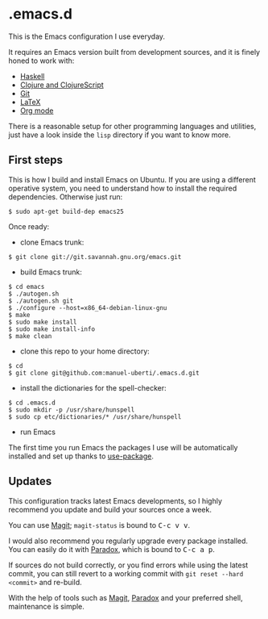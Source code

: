 # .emacs.d

This is the Emacs configuration I use everyday.

It requires an Emacs version built from development sources, and it is finely
honed to work with:

- [Haskell](https://github.com/commercialhaskell/intero)
- [Clojure and ClojureScript](https://github.com/clojure-emacs/cider)
- [Git](https://magit.vc/)
- [LaTeX](https://www.gnu.org/software/auctex/)
- [Org mode](https://orgmode.org/)

There is a reasonable setup for other programming languages and utilities, just
have a look inside the `lisp` directory if you want to know more.

## First steps

This is how I build and install Emacs on Ubuntu. If you are using a different
operative system, you need to understand how to install the required
dependencies. Otherwise just run:
```console
$ sudo apt-get build-dep emacs25
```
Once ready:

- clone Emacs trunk:
```console
$ git clone git://git.savannah.gnu.org/emacs.git
```
- build Emacs trunk:
```console
$ cd emacs
$ ./autogen.sh
$ ./autogen.sh git
$ ./configure --host=x86_64-debian-linux-gnu
$ make
$ sudo make install
$ sudo make install-info
$ make clean
```
- clone this repo to your home directory:
```console
$ cd
$ git clone git@github.com:manuel-uberti/.emacs.d.git
```
- install the dictionaries for the spell-checker:
```console
$ cd .emacs.d
$ sudo mkdir -p /usr/share/hunspell
$ sudo cp etc/dictionaries/* /usr/share/hunspell
```
- run Emacs

The first time you run Emacs the packages I use will be automatically installed
and set up thanks to [use-package](https://github.com/jwiegley/use-package).

## Updates
This configuration tracks latest Emacs developments, so I highly recommend you
update and build your sources once a week.

You can use [Magit](https://github.com/magit/magit); `magit-status` is bound
to <kbd>C-c v v</kbd>.

I would also recommend you regularly upgrade every package installed. You can
easily do it with [Paradox](https://github.com/Bruce-Connor/paradox), which is
bound to <kbd>C-c a p</kbd>.

If sources do not build correctly, or you find errors while using the latest
commit, you can still revert to a working commit with `git reset --hard
<commit>` and re-build.

With the help of tools such as [Magit](https://github.com/magit/magit),
[Paradox](https://github.com/Bruce-Connor/paradox) and your preferred shell,
maintenance is simple.
